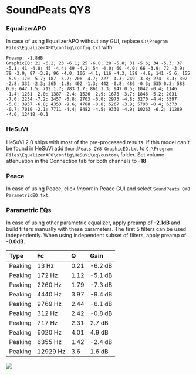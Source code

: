 # SoundPeats QY8

### EqualizerAPO
In case of using EqualizerAPO without any GUI, replace `C:\Program Files\EqualizerAPO\config\config.txt`
with:
```
Preamp: -1.8dB
GraphicEQ: 21 -6.2; 23 -6.1; 25 -6.0; 28 -5.8; 31 -5.6; 34 -5.3; 37 -5.1; 41 -4.8; 45 -4.4; 49 -4.2; 54 -4.0; 60 -4.0; 66 -3.9; 72 -3.9; 79 -3.9; 87 -3.9; 96 -4.0; 106 -4.1; 116 -4.3; 128 -4.8; 141 -5.6; 155 -5.9; 170 -5.7; 187 -5.2; 206 -4.7; 227 -4.3; 249 -3.8; 274 -3.3; 302 -2.8; 332 -2.3; 365 -1.8; 402 -1.3; 442 -0.8; 486 -0.3; 535 0.3; 588 0.9; 647 1.5; 712 1.7; 783 1.7; 861 1.3; 947 0.5; 1042 -0.4; 1146 -1.4; 1261 -2.0; 1387 -2.4; 1526 -2.9; 1678 -3.7; 1846 -5.2; 2031 -7.0; 2234 -7.2; 2457 -6.8; 2703 -6.0; 2973 -4.8; 3270 -4.4; 3597 -5.0; 3957 -6.8; 4353 -9.6; 4788 -8.8; 5267 -3.9; 5793 -0.4; 6373 -0.7; 7010 -2.1; 7711 -4.4; 8482 -4.5; 9330 -4.9; 10263 -6.2; 11289 -4.0; 12418 -0.1
```

### HeSuVi
HeSuVi 2.0 ships with most of the pre-processed results. If this model can't be found in HeSuVi add
`SoundPeats QY8 GraphicEQ.txt` to `C:\Program Files\EqualizerAPO\config\HeSuVi\eq\custom\` folder.
Set volume attenuation in the Connection tab for both channels to **-18**

### Peace
In case of using Peace, click *Import* in Peace GUI and select `SoundPeats QY8 ParametricEQ.txt`.

### Parametric EQs
In case of using other parametric equalizer, apply preamp of **-2.1dB** and build filters manually
with these parameters. The first 5 filters can be used independently.
When using independent subset of filters, apply preamp of **-0.0dB**.

| Type    | Fc       |    Q | Gain    |
|:--------|:---------|:-----|:--------|
| Peaking | 13 Hz    | 0.21 | -6.2 dB |
| Peaking | 172 Hz   | 1.12 | -5.1 dB |
| Peaking | 2260 Hz  | 1.79 | -7.3 dB |
| Peaking | 4440 Hz  | 3.97 | -9.4 dB |
| Peaking | 9769 Hz  | 2.44 | -6.1 dB |
| Peaking | 312 Hz   | 2.42 | -0.8 dB |
| Peaking | 717 Hz   | 2.31 | 2.7 dB  |
| Peaking | 6020 Hz  | 4.01 | 4.9 dB  |
| Peaking | 6355 Hz  | 1.42 | -2.4 dB |
| Peaking | 12929 Hz | 3.6  | 1.6 dB  |

![](https://raw.githubusercontent.com/jaakkopasanen/AutoEq/master/results/rtings/rtings/SoundPeats%20QY8/SoundPeats%20QY8.png)